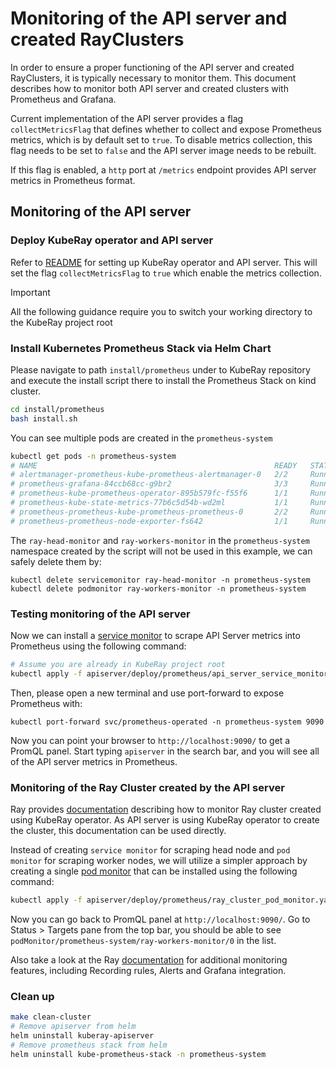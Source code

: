 # Monitoring of the API server and created RayClusters

In order to ensure a proper functioning of the API server and created RayClusters, it is
typically necessary to monitor them. This document describes how to monitor both API
server and created clusters with Prometheus and Grafana.

Current implementation of the API server provides a flag `collectMetricsFlag` that defines whether to collect and
expose Prometheus metrics, which is by default set to `true`. To disable metrics collection, this flag needs to
be set to `false` and the API server image needs to be rebuilt.

If this flag is enabled, a `http` port at `/metrics` endpoint provides API server metrics in Prometheus format.

## Monitoring of the API server

### Deploy KubeRay operator and API server

Refer to [README](README.md) for setting up KubeRay operator and API server. This will
set the flag `collectMetricsFlag` to `true` which enable the metrics collection.

> [!IMPORTANT]
> All the following guidance require you to switch your working directory to the KubeRay project root

### Install Kubernetes Prometheus Stack via Helm Chart

Please navigate to path `install/prometheus` under to KubeRay repository and execute the
install script there to install the Prometheus Stack on kind cluster.

```sh
cd install/prometheus
bash install.sh
```

You can see multiple pods are created in the `prometheus-system`

```sh
kubectl get pods -n prometheus-system
# NAME                                                     READY   STATUS            RESTARTS   AGE
# alertmanager-prometheus-kube-prometheus-alertmanager-0   2/2     Running   0          2m7s
# prometheus-grafana-84ccb68cc-g9br2                       3/3     Running   0          2m22s
# prometheus-kube-prometheus-operator-895b579fc-f55f6      1/1     Running   0          2m22s
# prometheus-kube-state-metrics-77b6c5d54b-wd2ml           1/1     Running   0          2m22s
# prometheus-prometheus-kube-prometheus-prometheus-0       2/2     Running   0          2m7s
# prometheus-prometheus-node-exporter-fs642                1/1     Running   0          2m22s
```

The `ray-head-monitor` and `ray-workers-monitor` in the `prometheus-system` namespace
created by the script will not be used in this example, we can safely delete them by:

```shell
kubectl delete servicemonitor ray-head-monitor -n prometheus-system
kubectl delete podmonitor ray-workers-monitor -n prometheus-system
```

### Testing monitoring of the API server

Now we can install a [service monitor](deploy/prometheus/api_server_service_monitor.yaml) to scrape API Server metrics into
Prometheus using the following command:

```sh
# Assume you are already in KubeRay project root
kubectl apply -f apiserver/deploy/prometheus/api_server_service_monitor.yaml
```

Then, please open a new terminal and use port-forward to expose Prometheus with:

```shell
kubectl port-forward svc/prometheus-operated -n prometheus-system 9090
```

Now you can point your browser to `http://localhost:9090/` to get a PromQL panel. Start
typing `apiserver` in the search bar, and you will see all of the API server metrics in
Prometheus.

### Monitoring of the Ray Cluster created by the API server

Ray provides
[documentation](https://docs.ray.io/en/master/cluster/kubernetes/k8s-ecosystem/prometheus-grafana.html#kuberay-prometheus-grafana)
describing how to monitor Ray cluster created using KubeRay operator. As API server is
using KubeRay operator to create the cluster, this documentation can be used directly.

Instead of creating `service monitor` for scraping head node and `pod monitor` for
scraping worker nodes, we will utilize a simpler approach by creating a single [pod
monitor](deploy/prometheus/ray_cluster_pod_monitor.yaml) that can be installed using the
following command:

```sh
kubectl apply -f apiserver/deploy/prometheus/ray_cluster_pod_monitor.yaml
```

Now you can go back to PromQL panel at `http://localhost:9090/`. Go to Status > Targets
pane from the top bar, you should be able to see `podMonitor/prometheus-system/ray-workers-monitor/0` in the list.

Also take a look at the Ray [documentation](https://docs.ray.io/en/master/cluster/kubernetes/k8s-ecosystem/prometheus-grafana.html#kuberay-prometheus-grafana)
for additional monitoring features, including Recording rules, Alerts and Grafana integration.

### Clean up

```sh
make clean-cluster
# Remove apiserver from helm
helm uninstall kuberay-apiserver
# Remove prometheus stack from helm
helm uninstall kube-prometheus-stack -n prometheus-system
```

